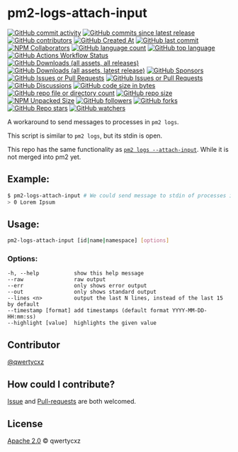 # pm2-logs-attach-input
[![GitHub commit activity](https://img.shields.io/github/commit-activity/t/qwertycxz/pm2-logs-attach-input)](https://github.com/qwertycxz/pm2-logs-attach-input)
[![GitHub commits since latest release](https://img.shields.io/github/commits-since/qwertycxz/pm2-logs-attach-input/latest)](https://github.com/qwertycxz/pm2-logs-attach-input)
[![GitHub contributors](https://img.shields.io/github/contributors/qwertycxz/pm2-logs-attach-input)](https://github.com/qwertycxz/pm2-logs-attach-input)
[![GitHub Created At](https://img.shields.io/github/created-at/qwertycxz/pm2-logs-attach-input)](https://github.com/qwertycxz/pm2-logs-attach-input)
[![GitHub last commit](https://img.shields.io/github/last-commit/qwertycxz/pm2-logs-attach-input)](https://github.com/qwertycxz/pm2-logs-attach-input)
[![NPM Collaborators](https://img.shields.io/npm/collaborators/pm2-logs-attach-input)](https://www.npmjs.com/package/pm2-logs-attach-input)
[![GitHub language count](https://img.shields.io/github/languages/count/qwertycxz/pm2-logs-attach-input)](https://github.com/qwertycxz/pm2-logs-attach-input)
[![GitHub top language](https://img.shields.io/github/languages/top/qwertycxz/pm2-logs-attach-input)](https://github.com/qwertycxz/pm2-logs-attach-input)
[![GitHub Actions Workflow Status](https://img.shields.io/github/actions/workflow/status/qwertycxz/pm2-logs-attach-input/package.yml)](https://github.com/qwertycxz/pm2-logs-attach-input/actions)
[![GitHub Downloads (all assets, all releases)](https://img.shields.io/github/downloads/qwertycxz/pm2-logs-attach-input/total)](https://github.com/qwertycxz/pm2-logs-attach-input/releases)
[![GitHub Downloads (all assets, latest release)](https://img.shields.io/github/downloads/qwertycxz/pm2-logs-attach-input/latest/total)](https://github.com/qwertycxz/pm2-logs-attach-input/releases)
[![GitHub Sponsors](https://img.shields.io/github/sponsors/qwertycxz)](https://ko-fi.com/qwertycxz)
[![GitHub Issues or Pull Requests](https://img.shields.io/github/issues/qwertycxz/pm2-logs-attach-input)](https://github.com/qwertycxz/pm2-logs-attach-input/issues)
[![GitHub Issues or Pull Requests](https://img.shields.io/github/issues-pr/qwertycxz/pm2-logs-attach-input)](https://github.com/qwertycxz/pm2-logs-attach-input/pulls)
[![GitHub Discussions](https://img.shields.io/github/discussions/qwertycxz/pm2-logs-attach-input)](https://github.com/qwertycxz/pm2-logs-attach-input/discussions)
[![GitHub code size in bytes](https://img.shields.io/github/languages/code-size/qwertycxz/pm2-logs-attach-input)](https://github.com/qwertycxz/pm2-logs-attach-input)
[![GitHub repo file or directory count](https://img.shields.io/github/directory-file-count/qwertycxz/pm2-logs-attach-input)](https://github.com/qwertycxz/pm2-logs-attach-input)
[![GitHub repo size](https://img.shields.io/github/repo-size/qwertycxz/pm2-logs-attach-input)](https://github.com/qwertycxz/pm2-logs-attach-input)
[![NPM Unpacked Size](https://img.shields.io/npm/unpacked-size/pm2-logs-attach-input)](https://www.npmjs.com/package/pm2-logs-attach-input)
[![GitHub followers](https://img.shields.io/github/followers/qwertycxz)](https://github.com/qwertycxz)
[![GitHub forks](https://img.shields.io/github/forks/qwertycxz/pm2-logs-attach-input)](https://github.com/qwertycxz/pm2-logs-attach-input)
[![GitHub Repo stars](https://img.shields.io/github/stars/qwertycxz/pm2-logs-attach-input)](https://github.com/qwertycxz/pm2-logs-attach-input)
[![GitHub watchers](https://img.shields.io/github/watchers/qwertycxz/pm2-logs-attach-input)](https://github.com/qwertycxz/pm2-logs-attach-input)


A workaround to send messages to processes in `pm2 logs`.

This script is similar to `pm2 logs`, but its stdin is open.

This repo has the same functionality as [`pm2 logs --attach-input`](https://github.com/Unitech/pm2/pull/5981). While it is not merged into pm2 yet.
## Example:
```bash
$ pm2-logs-attach-input # We could send message to stdin of processes in `pm2 logs`. Below is an example to send "Lorem Ipsum" to process 0.
> 0 Lorem Ipsum
```
## Usage:
```bash
pm2-logs-attach-input [id|name|namespace] [options]
```
### Options:
	-h, --help           show this help message
	--raw                raw output
	--err                only shows error output
	--out                only shows standard output
	--lines <n>          output the last N lines, instead of the last 15 by default
	--timestamp [format] add timestamps (default format YYYY-MM-DD-HH:mm:ss)
	--highlight [value]  highlights the given value
## Contributor
[@qwertycxz](https://github.com/qwertycxz)
## How could I contribute?
[Issue](https://github.com/qwertycxz/GLmod-IgnoreFile/issues/new) and [Pull-requests](https://github.com/qwertycxz/GLmod-IgnoreFile/compare) are both welcomed.
## License
[Apache 2.0](LICENSE) © qwertycxz
